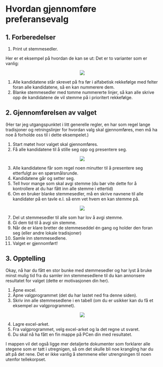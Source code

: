 # Hvordan gjennomføre preferansevalg
## 1. Forberedelser
1. Print ut stemmesedler.

Her er et eksempel på hvordan de kan se ut:
Det er to varianter som er vanlig:

<p align="center">
<img src="https://github.com/roverelk/Preferansevalg_VelferdstingetVest/blob/master/FAQ/Hvordan%20gjennomf%C3%B8re%20preferansevalg/pic/pic_1.png?raw=true" align="center">
</p>

1. Alle kandidatene står skrevet på fra før i alfabetisk rekkefølge med felter foran alle kandidatene, så en kan nummerere dem.
1. Blanke stemmesedler med tomme nummererte linjer, så kan alle skrive opp de kandidatene de vil stemme på i prioritert rekkefølge.

## 2. Gjennomførelsen av valget
(Her tar jeg utgangspunktet i litt generelle regler, en har som regel lange tradisjoner og retningslinjer for hvordan valg skal gjennomføres, men må ha noe å forholde oss til i dette eksempelet.)
1. Start møtet hvor valget skal gjennomføres.
1. Få alle kandidatene til å stille seg opp og presentere seg.

<p align="center">
<img src="https://github.com/roverelk/Preferansevalg_VelferdstingetVest/blob/master/FAQ/Hvordan%20gjennomf%C3%B8re%20preferansevalg/pic/pic_2.png?raw=true">
</p>

3. Alle kandidatene får som regel noen minutter til å presentere seg etterfulgt av en spørsmålsrunde.
1. Kandidatene går og setter seg.
1. Tell hvor mange som skal avgi stemme (du bør vite dette for å kontrollere at du har fått inn alle stemme i ettertid)
1. Om en bruker blanke stemmesedler, må en skrive navnene til alle kandidater på en tavle e.l. så enm vet hvem en kan stemme på.

<p align="center">
<img src="https://github.com/roverelk/Preferansevalg_VelferdstingetVest/blob/master/FAQ/Hvordan%20gjennomf%C3%B8re%20preferansevalg/pic/pic_3.png?raw=true">
</p>

7. Del ut stemmesedler til alle som har lov å avgi stemme.
1. Gi dem tid til å avgi sin stemme.
1. Når de er klare bretter de stemmeseddel én gang og holder den foran seg (eller andre lokale tradisjoner)
1. Samle inn stemmesedlene.
1. Valget er gjennomført!
## 3. Opptelling
Okay, nå har du fått en stor bunke med stemmesedler og har lyst å bruke minst mulig tid fra du samler inn stemmesedlene til du kan annonsere resultatet for valget (dette er motivasjonen din her).

1. Åpne excel.
1. Åpne valgprogrammet (det du har lastet ned fra denne siden).
1. Skriv inn alle stemmesedlene i en tabell (om du er usikker kan du få et eksempel av valgprogrammet).

<p align="center">
<img src="https://github.com/roverelk/Preferansevalg_VelferdstingetVest/blob/master/FAQ/Hvordan%20gjennomf%C3%B8re%20preferansevalg/pic/pic_4.png?raw=true">
</p>

4. Lagre excel-arket.
1. Fra valgprogrammet, velg excel-arket og la det regne ut svaret.
1. Du skal nå ha fått en fin mappe på PCen din med resultatet.

I mappen vil det også ligge mer detaljerte dokumenter som forklarer alle stegene som er tatt i utregnigen, så om det skulle bli noe krangling har du alt på det rene. Det er ikke vanlig å stemmene eller utrengningen til noen utenfor tellekorpset.
